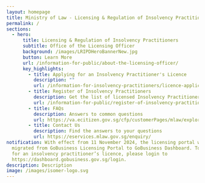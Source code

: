 ```yaml
---
layout: homepage
title: Ministry of Law - Licensing & Regulation of Insolvency Practitioners
permalink: /
sections:
  - hero:
      title: Licensing & Regulation of Insolvency Practitioners
      subtitle: Office of the Licensing Officer
      background: /images/LRIPDHeroBannerNew.jpg
      button: Learn More
      url: /information-for-public/about-the-licensing-officer/
      key_highlights:
        - title: Applying for an Insolvency Practitioner's Licence
          description: ""
          url: /information-for-insolvency-practitioners/licence-application-process/
        - title: Register of Insolvency Practitioners
          description: Get the list of licensed Insolvency Practitioners in Singapore
          url: /information-for-public/register-of-insolvency-practitioners/
        - title: FAQs
          description: Answers to common questions
          url: https://va.ecitizen.gov.sg/cfp/customerPages/mlaw/explorefaq.aspx
        - title: Contact Us
          description: Find the answers to your questions
          url: https://eservices.mlaw.gov.sg/enquiry/
notification: With effect from 11 November 2024, the licensing portal will be
  migrated from GoBusiness Licensing Portal to GoBusiness Dashboard. To apply
  for an insolvency practitioner’s licence, please login to
  https://dashboard.gobusiness.gov.sg/login.
description: Description
image: /images/isomer-logo.svg
---
```


